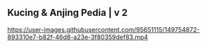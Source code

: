## Kucing & Anjing Pedia | v 2

https://user-images.githubusercontent.com/95651115/149754872-893310e7-b82f-46d8-a23e-3f80359def83.mp4




